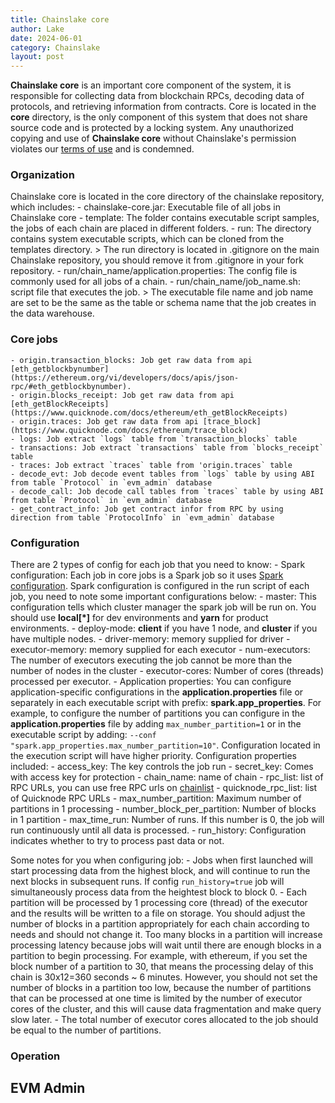```yaml
---
title: Chainslake core
author: Lake
date: 2024-06-01
category: Chainslake
layout: post
---
```

__Chainslake core__ is an important core component of the system, it is responsible for collecting data from blockchain RPCs, decoding data of protocols, and retrieving information from contracts. Core is located in the __core__ directory, is the only component of this system that does not share source code and is protected by a locking system. Any unauthorized copying and use of __Chainslake core__ without Chainslake's permission violates our [terms of use](/pages/9-terms-of-use) and is condemned.

### Organization
Chainslake core is located in the core directory of the chainslake repository, which includes:
    - chainslake-core.jar: Executable file of all jobs in Chainslake core
    - template: The folder contains executable script samples, the jobs of each chain are placed in different folders.
    - run: The directory contains system executable scripts, which can be cloned from the templates directory.
    > The run directory is located in .gitignore on the main Chainslake repository, you should remove it from .gitignore in your fork repository.
    - run/chain_name/application.properties: The config file is commonly used for all jobs of a chain.
    - run/chain_name/job_name.sh: script file that executes the job.
    > The executable file name and job name are set to be the same as the table or schema name that the job creates in the data warehouse.

### Core jobs
    - origin.transaction_blocks: Job get raw data from api [eth_getblockbynumber](https://ethereum.org/vi/developers/docs/apis/json-rpc/#eth_getblockbynumber).
    - origin.blocks_receipt: Job get raw data from api [eth_getBlockReceipts](https://www.quicknode.com/docs/ethereum/eth_getBlockReceipts)
    - origin.traces: Job get raw data from api [trace_block](https://www.quicknode.com/docs/ethereum/trace_block)
    - logs: Job extract `logs` table from `transaction_blocks` table
    - transactions: Job extract `transactions` table from `blocks_receipt` table
    - traces: Job extract `traces` table from 'origin.traces` table
    - decode_evt: Job decode event tables from `logs` table by using ABI from table `Protocol` in `evm_admin` database
    - decode_call: Job decode call tables from `traces` table by using ABI from table `Protocol` in `evm_admin` database
    - get_contract_info: Job get contract infor from RPC by using direction from table `ProtocolInfo` in `evm_admin` database

### Configuration
There are 2 types of config for each job that you need to know:
    - Spark configuration: Each job in core jobs is a Spark job so it uses [Spark configuration](https://spark.apache.org/docs/latest/configuration.html). Spark configuration is configured in the run script of each job, you need to note some important configurations below:
        - master: This configuration tells which cluster manager the spark job will be run on. You should use __local[*]__ for dev environments and __yarn__ for product environments.
        - deploy-mode: __client__ if you have 1 node, and __cluster__ if you have multiple nodes.
        - driver-memory: memory supplied for driver
        - executor-memory: memory supplied for each executor
        - num-executors: The number of executors executing the job cannot be more than the number of nodes in the cluster
        - executor-cores: Number of cores (threads) processed per executor.
    - Application properties: You can configure application-specific configurations in the __application.properties__ file or separately in each executable script with prefix: __spark.app_properties__. For example, to configure the number of partitions you can configure in the __application.properties__ file by adding `max_number_partition=1` or in the executable script by adding: `--conf "spark.app_properties.max_number_partition=10"`. Configuration located in the execution script will have higher priority. Configuration properties included:
        - access_key: The key controls the job run
        - secret_key: Comes with access key for protection
        - chain_name: name of chain
        - rpc_list: list of RPC URLs, you can use free RPC urls on [chainlist](https://chainlist.org/chain/1)
        - quicknode_rpc_list: list of Quicknode RPC URLs
        - max_number_partition: Maximum number of partitions in 1 processing
        - number_block_per_partition: Number of blocks in 1 partition
        - max_time_run: Number of runs. If this number is 0, the job will run continuously until all data is processed.
        - run_history: Configuration indicates whether to try to process past data or not.

Some notes for you when configuring job:
    - Jobs when first launched will start processing data from the highest block, and will continue to run the next blocks in subsequent runs. If config `run_history=true` job will simultaneously process data from the heightest block to block 0.
    - Each partition will be processed by 1 processing core (thread) of the executor and the results will be written to a file on storage. You should adjust the number of blocks in a partition appropriately for each chain according to needs and should not change it. Too many blocks in a partition will increase processing latency because jobs will wait until there are enough blocks in a partition to begin processing. For example, with ethereum, if you set the block number of a partition to 30, that means the processing delay of this chain is 30x12=360 seconds ~ 6 minutes. However, you should not set the number of blocks in a partition too low, because the number of partitions that can be processed at one time is limited by the number of executor cores of the cluster, and this will cause data fragmentation and make query slow later.
    - The total number of executor cores allocated to the job should be equal to the number of partitions. 

### Operation


## EVM Admin